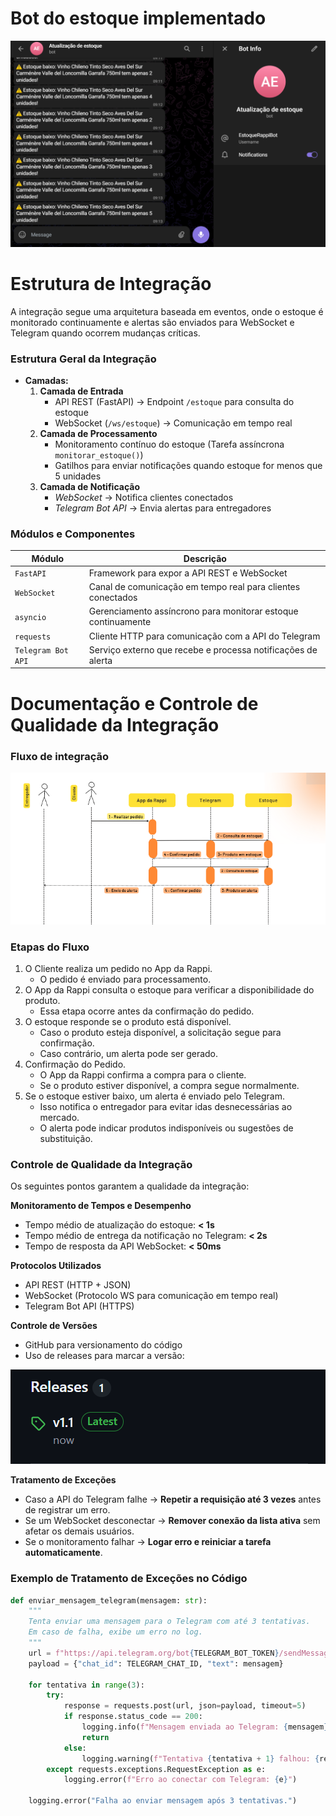 
# Bot do estoque implementado

![Bot implementado](../../../images/image%20(1).png)

# Estrutura de Integração

A integração segue uma arquitetura baseada em eventos, onde o estoque é monitorado continuamente e alertas são enviados para WebSocket e Telegram quando ocorrem mudanças críticas.  

### Estrutura Geral da Integração
- **Camadas:**
  1. **Camada de Entrada**  
     - API REST (FastAPI) → Endpoint `/estoque` para consulta do estoque  
     - WebSocket (`/ws/estoque`) → Comunicação em tempo real
  2. **Camada de Processamento**  
     - Monitoramento contínuo do estoque (Tarefa assíncrona `monitorar_estoque()`)  
     - Gatilhos para enviar notificações quando estoque for menos que 5 unidades  
  3. **Camada de Notificação**  
     - *WebSocket* → Notifica clientes conectados  
     - *Telegram Bot API* → Envia alertas para entregadores  

### Módulos e Componentes
| **Módulo**  | **Descrição**  |
|-------------|---------------|
| `FastAPI`   | Framework para expor a API REST e WebSocket |
| `WebSocket` | Canal de comunicação em tempo real para clientes conectados |
| `asyncio`   | Gerenciamento assíncrono para monitorar estoque continuamente |
| `requests`  | Cliente HTTP para comunicação com a API do Telegram |
| `Telegram Bot API` | Serviço externo que recebe e processa notificações de alerta |


# Documentação e Controle de Qualidade da Integração

### Fluxo de integração

![Diagrama UML](../../../images/image.png)

### Etapas do Fluxo
1. O Cliente realiza um pedido no App da Rappi.
    - O pedido é enviado para processamento.
2. O App da Rappi consulta o estoque para verificar a disponibilidade do produto.
    - Essa etapa ocorre antes da confirmação do pedido.
3. O estoque responde se o produto está disponível.
    - Caso o produto esteja disponível, a solicitação segue para confirmação.
    - Caso contrário, um alerta pode ser gerado.
4. Confirmação do Pedido.
    - O App da Rappi confirma a compra para o cliente.
    - Se o produto estiver disponível, a compra segue normalmente.
5. Se o estoque estiver baixo, um alerta é enviado pelo Telegram.
    - Isso notifica o entregador para evitar idas desnecessárias ao mercado.
    - O alerta pode indicar produtos indisponíveis ou sugestões de substituição.


### Controle de Qualidade da Integração
Os seguintes pontos garantem a qualidade da integração:

**Monitoramento de Tempos e Desempenho**
   - Tempo médio de atualização do estoque: **< 1s**  
   - Tempo médio de entrega da notificação no Telegram: **< 2s**  
   - Tempo de resposta da API WebSocket: **< 50ms**  

**Protocolos Utilizados**
   - API REST (HTTP + JSON)
   - WebSocket (Protocolo WS para comunicação em tempo real)
   - Telegram Bot API (HTTPS)

**Controle de Versões**
   - GitHub para versionamento do código
   - Uso de releases para marcar a versão:

   ![Bot implementado](../../../images/image%20(2).png)

**Tratamento de Exceções**
   - Caso a API do Telegram falhe → **Repetir a requisição até 3 vezes** antes de registrar um erro.
   - Se um WebSocket desconectar → **Remover conexão da lista ativa** sem afetar os demais usuários.
   - Se o monitoramento falhar → **Logar erro e reiniciar a tarefa automaticamente**.


### Exemplo de Tratamento de Exceções no Código
```python
def enviar_mensagem_telegram(mensagem: str):
    """
    Tenta enviar uma mensagem para o Telegram com até 3 tentativas.
    Em caso de falha, exibe um erro no log.
    """
    url = f"https://api.telegram.org/bot{TELEGRAM_BOT_TOKEN}/sendMessage"
    payload = {"chat_id": TELEGRAM_CHAT_ID, "text": mensagem}

    for tentativa in range(3):
        try:
            response = requests.post(url, json=payload, timeout=5)
            if response.status_code == 200:
                logging.info(f"Mensagem enviada ao Telegram: {mensagem}")
                return
            else:
                logging.warning(f"Tentativa {tentativa + 1} falhou: {response.text}")
        except requests.exceptions.RequestException as e:
            logging.error(f"Erro ao conectar com Telegram: {e}")

    logging.error("Falha ao enviar mensagem após 3 tentativas.")
```
